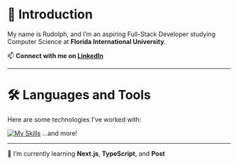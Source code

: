 # 💼 Introduction

My name is Rudolph, and I’m an aspiring Full-Stack  Developer studying Computer Science at **Florida International University**.

📫 **Connect with me on [LinkedIn](https://www.linkedin.com/in/rudolphsingh/)**

---

# 🛠 Languages and Tools

Here are some technologies I've worked with:

[![My Skills](https://skillicons.dev/icons?i=js,html,css,wasm,anaconda,debian,flask,linux,mongodb,mysql,powershell,py)](https://skillicons.dev)
...and more!

---

🌱 I’m currently learning **Next.js**, **TypeScript**, and **Post**
